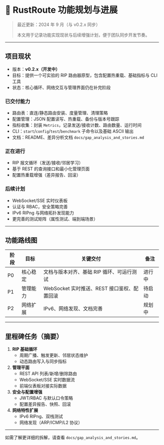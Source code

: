 # 🚀 RustRoute 功能规划与进展

> 最近更新：2024 年 9 月（与 v0.2.x 同步）
>
> 本文用于记录功能实现现状与后续增强计划，便于团队同步开发节奏。

---

## 项目现状

- 版本：**v0.2.x（开发中）**
- 目标：提供一个可实验的 RIP 路由器原型，包含配置热重载、基础指标与 CLI 工具
- 状态：核心循环、网络交互与管理界面仍在补完阶段

### 已交付能力

- 路由表：直连/静态路由安装、度量管理、清理策略
- 配置管理：JSON 配置读写、热重载、备份与版本号跟踪
- 指标收集：封装 `Metrics`，记录发送/接收计数、路由数量、运行时间
- CLI：`start`/`config`/`test`/`benchmark` 子命令以及基础 ASCII 输出
- 文档：README、差异分析文档 `docs/gap_analysis_and_stories.md`

### 正在进行

- RIP 报文循环（发送/接收/邻居学习）
- 基于 REST 的查询接口和最小化管理页面
- 配置热重载增强（差异报告、回滚）

### 后续计划

- WebSocket/SSE 实时仪表板
- 认证与 RBAC，安全策略完善
- IPv6 RIPng 与网络拓扑发现能力
- 更完善的测试矩阵（属性测试、端到端场景）

---

## 功能路线图

| 阶段 | 目标 | 关键交付 | 备注 |
| --- | --- | --- | --- |
| P0 | 核心稳定 | 文档与版本对齐、基础 RIP 循环、可运行测试 | 进行中 |
| P1 | 管理能力 | WebSocket 实时推送、REST 接口鉴权、配置回滚 | 待启动 |
| P2 | 网络扩展 | IPv6、网络发现、文档完善 | 规划中 |

---

## 里程碑任务（摘要）

1. **RIP 基础循环**
   - 周期广播、触发更新、邻居状态维护
   - 动态路由写入与同步指标
2. **管理平面**
   - REST API 列表/新增/删除路由
   - WebSocket/SSE 实时数据流
   - 前端仪表板对接实际数据
3. **安全与配置增强**
   - JWT/RBAC 与默认口令策略
   - 配置差异报告、快照、回滚
4. **网络特性扩展**
   - IPv6 RIPng、双栈测试
   - 网络发现（ARP/ICMP/L2 协议）

---

如需了解更详细的拆解，请查看 `docs/gap_analysis_and_stories.md`。

